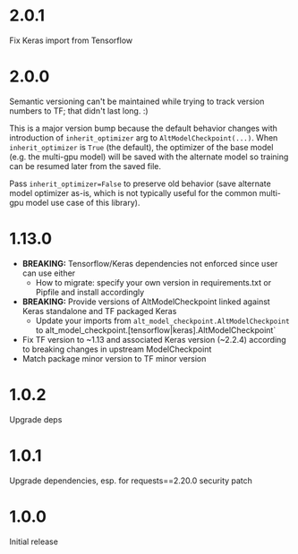 # 2.0.1

Fix Keras import from Tensorflow

# 2.0.0

Semantic versioning can't be maintained while trying to track version numbers to TF; that didn't last long. :)

This is a major version bump because the default behavior changes with introduction of `inherit_optimizer` arg to
`AltModelCheckpoint(...)`. When `inherit_optimizer` is `True` (the default), the optimizer of the base model (e.g. the
multi-gpu model) will be saved with the alternate model so training can be resumed later from the saved file.

Pass `inherit_optimizer=False` to preserve old behavior (save alternate model optimizer as-is, which is not typically
useful for the common multi-gpu model use case of this library).

# 1.13.0

* **BREAKING:** Tensorflow/Keras dependencies not enforced since user can use either
    * How to migrate: specify your own version in requirements.txt or Pipfile and install accordingly
* **BREAKING:** Provide versions of AltModelCheckpoint linked against Keras standalone and TF packaged Keras
    * Update your imports from `alt_model_checkpoint.AltModelCheckpoint` to
        alt_model_checkpoint.[tensorflow|keras].AltModelCheckpoint`
* Fix TF version to ~1.13 and associated Keras version (~2.2.4) according to breaking changes in upstream
  ModelCheckpoint
* Match package minor version to TF minor version

# 1.0.2

Upgrade deps

# 1.0.1

Upgrade dependencies, esp. for requests==2.20.0 security patch

# 1.0.0

Initial release